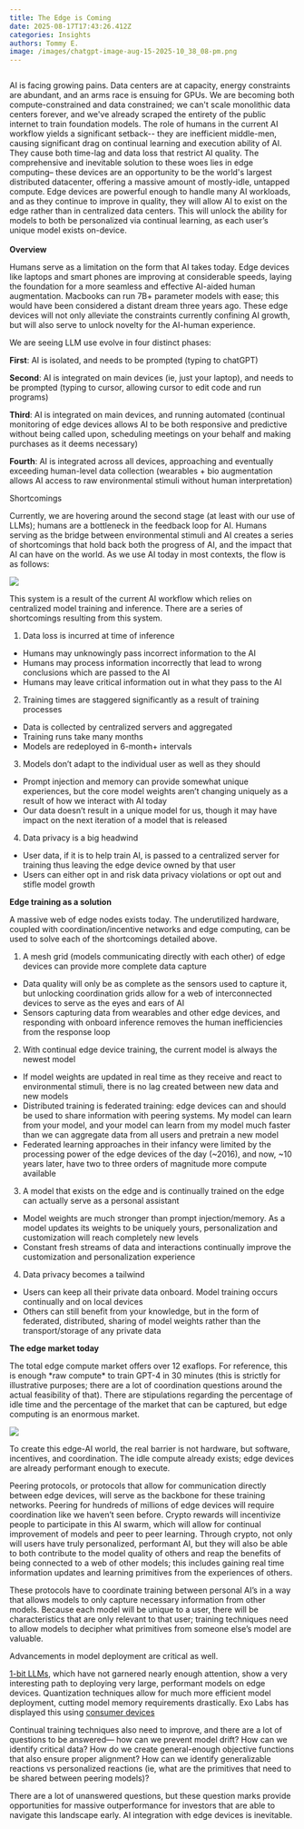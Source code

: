 ```yaml
---
title: The Edge is Coming
date: 2025-08-17T17:43:26.412Z
categories: Insights
authors: Tommy E.
image: /images/chatgpt-image-aug-15-2025-10_38_08-pm.png
---
```

![]()

AI is facing growing pains. Data centers are at capacity, energy constraints are abundant, and an arms race is ensuing for GPUs. We are becoming both compute-constrained and data constrained; we can't scale monolithic data centers forever, and we've already scraped the entirety of the public internet to train foundation models. The role of humans in the current AI workflow yields a significant setback-- they are inefficient middle-men, causing significant drag on continual learning and execution ability of AI. They cause both time-lag and data loss that restrict AI quality. The comprehensive and inevitable solution to these woes lies in edge computing– these devices are an opportunity to be the world's largest distributed datacenter, offering a massive amount of mostly-idle, untapped compute. Edge devices are powerful enough to handle many AI workloads, and as they continue to improve in quality, they will allow AI to exist on the edge rather than in centralized data centers. This will unlock the ability for models to both be personalized via continual learning, as each user’s unique model exists on-device.\
\
**Overview**

Humans serve as a limitation on the form that AI takes today. Edge devices like laptops and smart phones are improving at considerable speeds, laying the foundation for a more seamless and effective AI-aided human augmentation. Macbooks can run 7B+ parameter models with ease; this would have been considered a distant dream three years ago. These edge devices will not only alleviate the constraints currently confining AI growth, but will also serve to unlock novelty for the AI-human experience.

We are seeing LLM use evolve in four distinct phases:

**First**: AI is isolated, and needs to be prompted (typing to chatGPT)

**Second**: AI is integrated on main devices (ie, just your laptop), and needs to be prompted (typing to cursor, allowing cursor to edit code and run programs)

**Third**: AI is integrated on main devices, and running automated (continual monitoring of edge devices allows AI to be both responsive and predictive without being called upon, scheduling meetings on your behalf and making purchases as it deems necessary)

**Fourth**: AI is integrated across all devices, approaching and eventually exceeding human-level data collection (wearables + bio augmentation allows AI access to raw environmental stimuli without human interpretation)

Shortcomings

Currently, we are hovering around the second stage (at least with our use of LLMs); humans are a bottleneck in the feedback loop for AI. Humans serving as the bridge between environmental stimuli and AI creates a series of shortcomings that hold back both the progress of AI, and the impact that AI can have on the world. As we use AI today in most contexts, the flow is as follows:

![](/images/edge.jpeg)

This system is a result of the current AI workflow which relies on centralized model training and inference. There are a series of shortcomings resulting from this system.

1. Data loss is incurred at time of inference

* Humans may unknowingly pass incorrect information to the AI
* Humans may process information incorrectly that lead to wrong conclusions which are passed to the AI
* Humans may leave critical information out in what they pass to the AI

2. Training times are staggered significantly as a result of training processes

* Data is collected by centralized servers and aggregated
* Training runs take many months
* Models are redeployed in 6-month+ intervals

3. Models don’t adapt to the individual user as well as they should

* Prompt injection and memory can provide somewhat unique experiences, but the core model weights aren’t changing uniquely as a result of how we interact with AI today
* Our data doesn’t result in a unique model for us, though it may have impact on the next iteration of a model that is released

4. Data privacy is a big headwind

* User data, if it is to help train AI, is passed to a centralized server for training thus leaving the edge device owned by that user
* Users can either opt in and risk data privacy violations or opt out and stifle model growth

**Edge training as a solution**

A massive web of edge nodes exists today. The underutilized hardware, coupled with coordination/incentive networks and edge computing, can be used to solve each of the shortcomings detailed above.

1. A mesh grid (models communicating directly with each other) of edge devices can provide more complete data capture

* Data quality will only be as complete as the sensors used to capture it, but unlocking coordination grids allow for a web of interconnected devices to serve as the eyes and ears of AI
* Sensors capturing data from wearables and other edge devices, and responding with onboard inference removes the human inefficiencies from the response loop

2. With continual edge device training, the current model is always the newest model

* If model weights are updated in real time as they receive and react to environmental stimuli, there is no lag created between new data and new models
* Distributed training is federated training: edge devices can and should be used to share information with peering systems. My model can learn from your model, and your model can learn from my model much faster than we can aggregate data from all users and pretrain a new model
* Federated learning approaches in their infancy were limited by the processing power of the edge devices of the day (\~2016), and now, \~10 years later, have two to three orders of magnitude more compute available

3. A model that exists on the edge and is continually trained on the edge can actually serve as a personal assistant

* Model weights are much stronger than prompt injection/memory. As a model updates its weights to be uniquely yours, personalization and customization will reach completely new levels
* Constant fresh streams of data and interactions continually improve the customization and personalization experience

4. Data privacy becomes a tailwind

* Users can keep all their private data onboard. Model training occurs continually and on local devices
* Others can still benefit from your knowledge, but in the form of federated, distributed, sharing of model weights rather than the transport/storage of any private data

**The edge market today**

The total edge compute market offers over 12 exaflops. For reference, this is enough \*raw compute\* to train GPT-4 in 30 minutes (this is strictly for illustrative purposes; there are a lot of coordination questions around the actual feasibility of that). There are stipulations regarding the percentage of idle time and the percentage of the market that can be captured, but edge computing is an enormous market.

![](/images/marketsizing.png)

To create this edge-AI world, the real barrier is not hardware, but software, incentives, and coordination. The idle compute already exists; edge devices are already performant enough to execute.

Peering protocols, or protocols that allow for communication directly between edge devices, will serve as the backbone for these training networks. Peering for hundreds of millions of edge devices will require coordination like we haven’t seen before. Crypto rewards will incentivize people to participate in this AI swarm, which will allow for continual improvement of models and peer to peer learning. Through crypto, not only will users have truly personalized, performant AI, but they will also be able to both contribute to the model quality of others and reap the benefits of being connected to a web of other models; this includes gaining real time information updates and learning primitives from the experiences of others.

These protocols have to coordinate training between personal AI’s in a way that allows models to only capture necessary information from other models. Because each model will be unique to a user, there will be characteristics that are only relevant to that user; training techniques need to allow models to decipher what primitives from someone else’s model are valuable.

Advancements in model deployment are critical as well.

[1-bit LLMs](https://arxiv.org/abs/2402.17764), which have not garnered nearly enough attention, show a very interesting path to deploying very large, performant models on edge devices. Quantization techniques allow for much more efficient model deployment, cutting model memory requirements drastically. Exo Labs has displayed this using [consumer devices](https://x.com/alexocheema/status/1815969489990869369)

Continual training techniques also need to improve, and there are a lot of questions to be answered— how can we prevent model drift? How can we identify critical data? How do we create general-enough objective functions that also ensure proper alignment? How can we identify generalizable reactions vs personalized reactions (ie, what are the primitives that need to be shared between peering models)?

T﻿here are a lot of unanswered questions, but these question marks provide opportunities for massive outperformance for investors that are able to navigate this landscape early. AI integration with edge devices is inevitable.